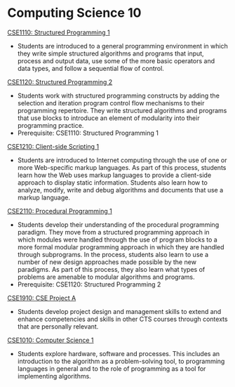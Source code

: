 # Computing Science 10

[CSE1110: Structured Programming 1](CSE1110.md)

* Students are introduced to a general programming environment in which they write simple structured algorithms and programs that input, process and output data, use some of the more basic operators and data types, and follow a sequential flow of control.

[CSE1120: Structured Programming 2](CSE1120.md)

* Students work with structured programming constructs by adding the selection and iteration program control flow mechanisms to their programming repertoire. They write structured algorithms and programs that use blocks to introduce an element of modularity into their programming practice.
* Prerequisite: CSE1110: Structured Programming 1

[CSE1210: Client-side Scripting 1](CSE1210.md)

* Students are introduced to Internet computing through the use of one or more Web-specific markup languages. As part of this process, students learn how the Web uses markup languages to provide a client-side approach to display static information. Students also learn how to analyze, modify, write and debug algorithms and documents that use a markup language.

[CSE2110: Procedural Programming 1](CSE2110.md)

* Students develop their understanding of the procedural programming paradigm. They move from a structured programming approach in which modules were handled through the use of program blocks to a more formal modular programming approach in which they are handled through subprograms. In the process, students also learn to use a number of new design approaches made possible by the new paradigms. As part of this process, they also learn what types of problems are amenable to modular algorithms and programs.
* Prerequisite: CSE1120: Structured Programming 2

[CSE1910: CSE Project A](CSE1910.md)

* Students develop project design and management skills to extend and enhance competencies and skills in other CTS courses through contexts that are personally relevant.

[CSE1010: Computer Science 1](CSE1010.md)

* Students explore hardware, software and processes. This includes an introduction to the algorithm as a problem-solving tool, to programming languages in general and to the role of programming as a tool for implementing algorithms.
